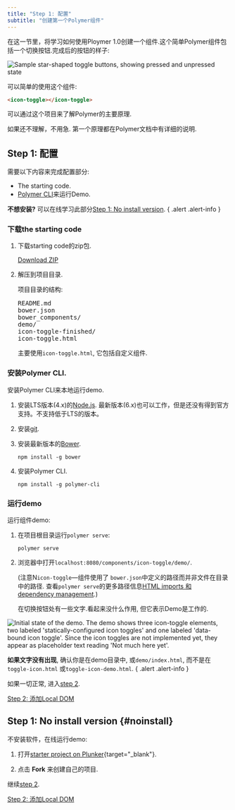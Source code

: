 ```yaml
---
title: "Step 1: 配置"
subtitle: "创建第一个Polymer组件"
---
```


<!-- toc -->

在这一节里，将学习如何使用Ploymer 1.0创建一个组件.这个简单Polymer组件包括一个切换按钮.完成后的按钮的样子:

![Sample star-shaped toggle buttons, showing pressed and unpressed
state](/images/1.0/first-element/sample-toggles.png)

可以简单的使用这个组件:

```html
<icon-toggle></icon-toggle>
```

可以通过这个项目来了解Polymer的主要原理.

如果还不理解，不用急. 第一个原理都在Polymer文档中有详细的说明.


## Step 1: 配置

需要以下内容来完成配置部分:

-   The starting code.
-   [Polymer CLI](/1.0/docs/tools/polymer-cli)来运行Demo.


**不想安装?** 可以在线学习此部分[Step 1: No install version](#noinstall).
{ .alert .alert-info }


### 下载the starting code

1.  下载starting code的zip包.

    <a class="blue-button" href="https://github.com/googlecodelabs/polymer-first-elements/releases/download/v1.0/polymer-first-elements.zip">
      Download ZIP
    </a>

2.  解压到项目目录.

    项目目录的结构:

    <pre>
    README.md
    bower.json
    bower_components/
    demo/
    icon-toggle-finished/
    icon-toggle.html
    </pre>

    主要使用`icon-toggle.html`, 它包括自定义组件.


### 安装Polymer CLI.

安装Polymer CLI来本地运行demo.

1.  安装LTS版本(4.x)的[Node.js](https://nodejs.org/en/download/).
    最新版本(6.x)也可以工作，但是还没有得到官方支持。不支持低于LTS的版本。

2.  安装[git](https://git-scm.com/downloads).

3.  安装最新版本的[Bower](http://bower.io/#install-bower).

        npm install -g bower

4.  安装Polymer CLI.

        npm install -g polymer-cli

### 运行demo

运行组件demo:

1.  在项目根目录运行`polymer serve`:

        polymer serve

2.  浏览器中打开`localhost:8080/components/icon-toggle/demo/`.

    (注意N`icon-toggle`—组件使用了
    `bower.json`中定义的路径而并非文件在目录中的路径.
    查看`polymer serve`的更多路径信息[HTML imports 和 dependency
    management](/1.0/docs/tools/polymer-cli#element-imports).)

    在切换按钮处有一些文字.看起来没什么作用, 但它表示Demo是工作的.


<img src="/images/1.0/first-element/starting-state.png" alt="Initial state of the demo. The demo shows three icon-toggle elements, two labeled 'statically-configured icon toggles' and one labeled 'data-bound icon toggle'. Since the icon toggles are not implemented yet, they appear as placeholder text reading 'Not much here yet'." title="Initial demo">

**如果文字没有出现**, 确认你是在demo目录中, 或`demo/index.html`,
而不是在`toggle-icon.html` 或`toggle-icon-demo.html`.
{ .alert .alert-info }

如果一切正常, 进入[step 2](step-2).

<a class="blue-button" href="step-2">Step 2: 添加Local DOM</a>



## Step 1: No install version {#noinstall}

不安装软件，在线运行demo:

1.  打开[starter project on Plunker](https://plnkr.co/edit/QfsudzAPCbAu56Qpb7eB?p=preview){target="\_blank"}.

2. 点击 **Fork** 来创建自己的项目.

继续[step 2](step-2).

<a class="blue-button" href="step-2">Step 2: 添加Local DOM</a>
